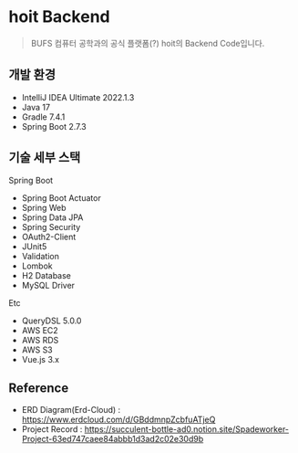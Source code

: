 # hoit Backend

> BUFS 컴퓨터 공학과의 공식 플랫폼(?) hoit의 Backend Code입니다.

## 개발 환경

* IntelliJ IDEA Ultimate 2022.1.3
* Java 17
* Gradle 7.4.1
* Spring Boot 2.7.3

## 기술 세부 스택

Spring Boot

* Spring Boot Actuator
* Spring Web
* Spring Data JPA
* Spring Security
* OAuth2-Client
* JUnit5
* Validation
* Lombok
* H2 Database
* MySQL Driver

Etc

* QueryDSL 5.0.0
* AWS EC2
* AWS RDS
* AWS S3
* Vue.js 3.x

## Reference

* ERD Diagram(Erd-Cloud) : https://www.erdcloud.com/d/GBddmnpZcbfuATjeQ
* Project Record : https://succulent-bottle-ad0.notion.site/Spadeworker-Project-63ed747caee84abbb1d3ad2c02e30d9b

